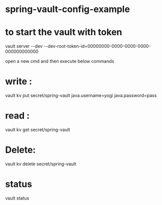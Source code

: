 # spring-vault-config-example

# to start the vault with token
vault server --dev --dev-root-token-id=00000000-0000-0000-0000-000000000000

open a new cmd and then execute below commands

# write : 
vault kv put secret/spring-vault java.username=yogi java.password=pass

# read : 
vault kv get secret/spring-vault

# Delete: 
vault kv delete secret/spring-vault

# status
vault status
